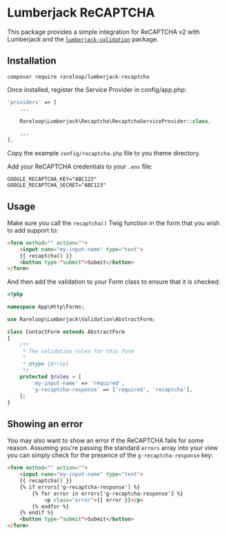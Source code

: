 # Lumberjack ReCAPTCHA

This package provides a simple integration for ReCAPTCHA v2 with Lumberjack and the [`lumberjack-validation`](https://github.com/rareloop/lumberjack-validation) package.

## Installation

`composer require rareloop/lumberjack-recaptcha`

Once installed, register the Service Provider in config/app.php:

```php
'providers' => [
    ...

    Rareloop\Lumberjack\Recaptcha\RecaptchaServiceProvider::class,

    ...
],
```

Copy the example `config/recaptcha.php` file to you theme directory.

Add your ReCAPTCHA credentials to your `.env` file:

```
GOOGLE_RECAPTCHA_KEY="ABC123"
GOOGLE_RECAPTCHA_SECRET="ABC123"
```

## Usage

Make sure you call the `recaptcha()` Twig function in the form that you wish to add support to:

```html
<form method="" action="">
    <input name="my-input-name" type="text">
    {{ recaptcha() }}
    <button type-"submit">Submit</button>
</form>
```

And then add the validation to your Form class to ensure that it is checked:

```php
<?php

namespace App\Http\Forms;

use Rareloop\Lumberjack\Validation\AbstractForm;

class ContactForm extends AbstractForm
{
    /**
     * The validation rules for this form
     *
     * @type {Array}
     */
    protected $rules = [
        'my-input-name' => 'required',
        'g-recaptcha-response' => ['required', 'recaptcha'],
    ];
}

```

## Showing an error

You may also want to show an error if the ReCAPTCHA fails for some reason. Assuming you're passing the standard `errors` array into your view you can simply check for the presence of the `g-recaptcha-response` key:

```html
<form method="" action="">
    <input name="my-input-name" type="text">
    {{ recaptcha() }}
    {% if errors['g-recaptcha-response'] %}
        {% for error in errors['g-recaptcha-response'] %}
            <p class="error">{{ error }}</p>
        {% endfor %}
    {% endif %}
    <button type-"submit">Submit</button>
</form>
```
